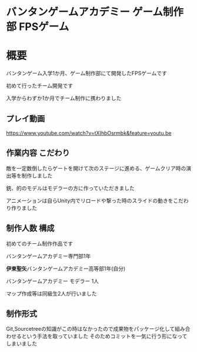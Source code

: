 # バンタンゲームアカデミー ゲーム制作部 FPSゲーム

# 概要

バンタンゲーム入学1か月、ゲーム制作部にて開発したFPSゲームです

初めて行ったチーム開発です

入学からわずか1か月でチーム制作に携わりました

## プレイ動画

https://www.youtube.com/watch?v=tXIhbOsrmbk&feature=youtu.be

## 作業内容 こだわり

敵を一定数倒したらゲートを開けて次のステージに進める、ゲームクリア時の演出等を制作しました

銃、的のモデルはモデラーの方に作っていただきました

アニメーションは自らUnity内でリロードや撃った時のスライドの動きをこだわり作りました

## 制作人数 構成

初めてのチーム制作作品です


バンタンゲームアカデミー専門部1年


**伊東聖矢**バンタンゲームアカデミー高等部1年(自分) 


バンタンゲームアカデミー モデラー 1人


マップ作成等は同級生2人が行いました


## 制作形式
Git,Sourcetreeの知識がこの時はなかったので成果物をパッケージ化して組み合わせるという手法を取っていました
そのためコミットを一気に行う形になってしまいました
